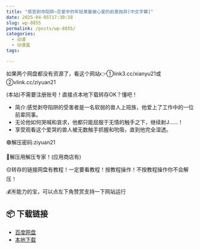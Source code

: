 ```yaml
---
title: "感官剥夺陷阱~恋爱中的年轻莱曼被心爱的前辈抛弃[中文字幕]"
date: 2025-04-05T17:30:18
slug: wp-8855
permalink: /posts/wp-8855/
categories:
  - 动漫
  - 动漫盖
tags:

---
```


如果两个网盘都没有资源了，看这个网站👉①link3.cc/xianyu21或②vlink.cc/ziyuan21

(本站)不需要注册账号！直接点本地下载转存OK？懂吧！

*   简介:感觉剥夺陷阱的受害者是一名软弱的兽人上班族，他爱上了工作中的一位前辈同事。
*   无论他如何哭喊和哀求，他都只能屈服于无情的触手之下，继续射J……！
*   享受观看这个爱哭的兽人被无数触手抓握和吮吸，直到他完全湿透。

🟢解压密码:ziyuan21

🔵解压用解压专家！(应用商店有)

🟡转存的链接网盘有教程！一定要看教程！按教程操作！不按教程操作你不会解压！

💰🈶能力的宝，可以点左下角赞赏支持一下网站运行

## 📦 下载链接
- [百度网盘](https://blziyuan21.com/pay-download/8855?key=9e3938dc4a&down_id=0)
- [本地下载](https://blziyuan21.com/pay-download/8855?key=9e3938dc4a&down_id=1)

